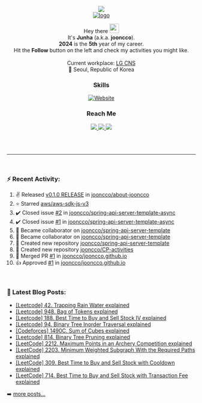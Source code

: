 
<p align="center">
  <img src="https://capsule-render.vercel.app/api?type=waving&color=gradient"><br/>
  <a href="https://about-jooncco.vercel.app"><img src="https://i.ibb.co/dJc4h7R/apple-icon.png" alt="logo" border="0"/></a>
</p>

<p align="center">
  Hey there <img src="https://media.giphy.com/media/hvRJCLFzcasrR4ia7z/giphy.gif" width="25"> <br/>
  It's <b>Junha</b> (a.k.a. <b>jooncco</b>). <br/>
  <b>2024</b> is the <b>5th</b> year of my career.<br/>
  Hit the <b>Follow</b> button on the left and check my activities you might like.<br/><br/>
  Current workplace: <a href="https://www.lgcns.com/">LG CNS</a><br/>
  📍 Seoul, Republic of Korea
</p>

<h3 align="center">Skills</h3>
<p align="center">
  <a href="https://jooncco.github.io/profile#skills-">
    <img alt="Website" src="https://img.shields.io/website?down_color=inactive&down_message=jooncco.github.io%2Fprofile&style=flat-square&up_color=9cf&up_message=jooncco.github.io%2Fprofile&url=https%3A%2F%2Fjooncco.github.io%2Fprofile%23skills-">
  </a>
</p>

<h3 align="center">Reach Me</h3>
<p align="center">
  <a href="https://www.linkedin.com/in/jooncco">
    <img src="https://img.shields.io/badge/LinkedIn-0A66C2?style=flat-square&logo=LinkedIn&logoColor=white"/>
  </a>
  <a href="mailto:jooncco.g@gmail.com">
    <img src="https://img.shields.io/badge/Gmail-EA4335?style=flat-square&logo=Gmail&logoColor=white"/>
  </a>
  <a href="https://instagram.com/jooncco">
    <img src="https://img.shields.io/badge/instagram-E4405F?style=flat-square&logo=instagram&logoColor=white"/>
  </a>
</p>
<br />
<br />

<hr />

<br />

### ⚡ Recent Activity:

<!--RECENT_ACTIVITY:start-->
1. ✌️ Released [v0.1.0 RELEASE](https://github.com/jooncco/about-jooncco/releases/tag/v0.1.0) in [jooncco/about-jooncco](https://github.com/jooncco/about-jooncco)
2. ⭐ Starred [aws/aws-sdk-js-v3](https://github.com/aws/aws-sdk-js-v3)
3. ✔️ Closed issue [#2](https://github.com/jooncco/spring-api-server-template-async/issues/2) in [jooncco/spring-api-server-template-async](https://github.com/jooncco/spring-api-server-template-async)
4. ✔️ Closed issue [#1](https://github.com/jooncco/spring-api-server-template-async/issues/1) in [jooncco/spring-api-server-template-async](https://github.com/jooncco/spring-api-server-template-async)
5. 🤝 Became collaborator on [jooncco/spring-api-server-template](https://github.com/jooncco/spring-api-server-template)
6. 🤝 Became collaborator on [jooncco/spring-api-server-template](https://github.com/jooncco/spring-api-server-template)
7. 📔 Created new repository [jooncco/spring-api-server-template](https://github.com/jooncco/spring-api-server-template)
8. 📔 Created new repository [jooncco/CP-activities](https://github.com/jooncco/CP-activities)
9. 🎉 Merged PR [#1](https://github.com/jooncco/jooncco.github.io/pull/1) in [jooncco/jooncco.github.io](https://github.com/jooncco/jooncco.github.io)
10. 👍 Approved [#1](https://github.com/jooncco/jooncco.github.io/pull/1#pullrequestreview-898994889) in [jooncco/jooncco.github.io](https://github.com/jooncco/jooncco.github.io)
<!--RECENT_ACTIVITY:end-->

<br />

### 📕 Latest Blog Posts:

<!-- BLOG-POST-LIST:START -->
- [[Leetcode] 42. Trapping Rain Water explained](https://jooncco.github.io/leetcode-42/)
- [[Leetcode] 948. Bag of Tokens explained](https://jooncco.github.io/leetcode-948/)
- [[Leetcode] 188. Best Time to Buy and Sell Stock IV explained](https://jooncco.github.io/leetcode-188/)
- [[Leetcode] 94. Binary Tree Inorder Traversal explained](https://jooncco.github.io/leetcode-94/)
- [[Codeforces] 1490C. Sum of Cubes explained](https://jooncco.github.io/codeforces-1490C/)
- [[Leetcode] 814. Binary Tree Pruning explained](https://jooncco.github.io/leetcode-814/)
- [[LeetCode] 2212. Maximum Points in an Archery Competition explained](https://jooncco.github.io/leetcode-2212/)
- [[LeetCode] 2203. Minimum Weighted Subgraph With the Required Paths explained](https://jooncco.github.io/leetcode-2203/)
- [[LeetCode] 309. Best Time to Buy and Sell Stock with Cooldown explained](https://jooncco.github.io/leetcode-309/)
- [[LeetCode] 714. Best Time to Buy and Sell Stock with Transaction Fee explained](https://jooncco.github.io/leetcode-714/)
<!-- BLOG-POST-LIST:END -->

➡️ [more posts...](https://jooncco.github.io)

<!-- ### 📈 CP Activity: -->

<!-- [![Codeforces](https://cp-logo.vercel.app/codeforces/jooncco?logo=true)](http://codeforces.com/profile/jooncco) -->
